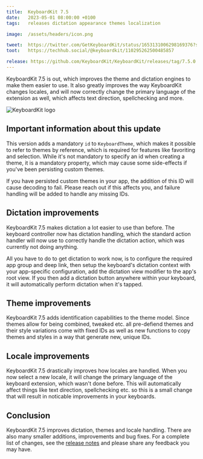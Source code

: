```yaml
---
title:  KeyboardKit 7.5
date:   2023-05-01 08:00:00 +0100
tags:   releases dictation appearance themes localization

image:  /assets/headers/icon.png

tweet:  https://twitter.com/GetKeyboardKit/status/1653131006298169376?s=20
toot:   https://techhub.social/@keyboardkit/110295262500485857

release: https://github.com/KeyboardKit/KeyboardKit/releases/tag/7.5.0
---
```


KeyboardKit 7.5 is out, which improves the theme and dictation engines to make them easier to use. It also greatly improves the way KeyboardKit changes locales, and will now correctly change the primary language of the extension as well, which affects text direction, spellchecking and more.

![KeyboardKit logo]({{page.image}})


## Important information about this update

This version adds a mandatory `id` to `KeyboardTheme`, which makes it possible to refer to themes by reference, which is required for features like favoriting and selection. While it's not mandatory to specify an id when creating a theme, it is a mandatory property, which may cause some side-effects if you've been persisting custom themes.

If you have persisted custom themes in your app, the addition of this ID will cause decoding to fail. Please reach out if this affects you, and failure handling will be added to handle any missing IDs.


## Dictation improvements

KeyboardKit 7.5 makes dictation a lot easier to use than before. The keyboard controller now has dictation handling, which the standard action handler will now use to correctly handle the dictation action, which was currently not doing anything.

All you have to do to get dictation to work now, is to configure the required app group and deep link, then setup the keyboard's dictation context with your app-specific configuration, add the dictation view modifier to the app's root view. If you then add a dictation button anywhere within your keyboard, it will automatically perform dictation when it's tapped.


## Theme improvements

KeyboardKit 7.5 adds identification capabilities to the theme model. Since themes allow for being combined, tweaked etc. all pre-defiend themes and their style variations come with fixed IDs as well as new functions to copy themes and styles in a way that generate new, unique IDs.


## Locale improvements

KeyboardKit 7.5 drastically improves how locales are handled. When you now select a new locale, it will change the primary language of the keyboard extension, which wasn't done before. This will automatically affect things like text direction, spellchecking etc. so this is a small change that will result in noticable improvements in your keyboards.


## Conclusion

KeyboardKit 7.5 improves dictation, themes and locale handling. There are also many smaller additions, improvements and bug fixes. For a complete list of changes, see the [release notes]({{page.release}}) and please share any feedback you may have.